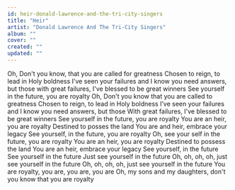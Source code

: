 ```yaml
---
id: heir-donald-lawrence-and-the-tri-city-singers
title: "Heir"
artist: "Donald Lawrence And The Tri-City Singers"
album: ""
cover: ""
created: ""
updated: ""
---
```


Oh, Don't you know, that you are called for greatness
Chosen to reign, to lead in Holy boldness
I’ve seen your failures and I know you need answers, but those with great failures, I've blessed to be great winners
See yourself in the future, you are royalty
Oh, Don't you know that you are called to greatness
Chosen to reign, to lead in Holy boldness
I’ve seen your failures and I know you need answers, but those
With great failures, I've blessed to be great winners
See yourself in the future, you are royalty
You are an heir, you are royalty
Destined to posses the land
You are and heir, embrace your legacy
See yourself, in the future, you are royalty
Oh, see your self in the future, you are royalty
You are an heir, you are royalty
Destined to possess the land
You are an heir, embrace your legacy
See yourself, in the future
See yourself in the future
Just see yourself in the future
Oh, oh, oh, oh, just see yourself in the future
Oh, oh, oh, oh, just see yourself in the future
You are royalty, you are, you are, you are
Oh, my sons and my daughters, don't you know that you are royalty